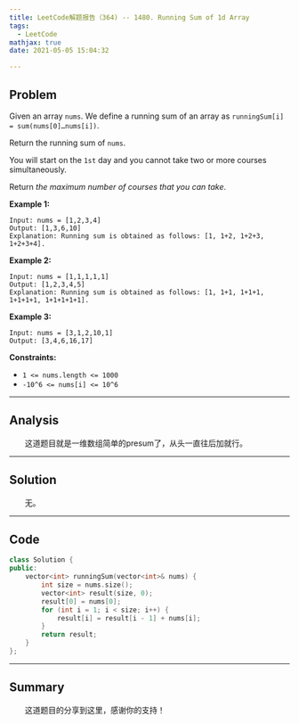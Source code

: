 ```yaml
---
title: LeetCode解题报告（364) -- 1480. Running Sum of 1d Array
tags:
  - LeetCode
mathjax: true
date: 2021-05-05 15:04:32

---
```


## Problem

Given an array `nums`. We define a running sum of an array as `runningSum[i] = sum(nums[0]…nums[i])`.

Return the running sum of `nums`.

You will start on the `1st` day and you cannot take two or more courses simultaneously.

Return *the maximum number of courses that you can take*.

<!-- more -->

**Example 1:**

```
Input: nums = [1,2,3,4]
Output: [1,3,6,10]
Explanation: Running sum is obtained as follows: [1, 1+2, 1+2+3, 1+2+3+4].
```

**Example 2:**

```
Input: nums = [1,1,1,1,1]
Output: [1,2,3,4,5]
Explanation: Running sum is obtained as follows: [1, 1+1, 1+1+1, 1+1+1+1, 1+1+1+1+1].
```

**Example 3:**

```
Input: nums = [3,1,2,10,1]
Output: [3,4,6,16,17]
```

**Constraints:**

- `1 <= nums.length <= 1000`
- `-10^6 <= nums[i] <= 10^6`

------

## Analysis

&emsp;&emsp;这道题目就是一维数组简单的presum了，从头一直往后加就行。

------

## Solution

&emsp;&emsp;无。

------

## Code

```c++
class Solution {
public:
    vector<int> runningSum(vector<int>& nums) {
        int size = nums.size();
        vector<int> result(size, 0);
        result[0] = nums[0];
        for (int i = 1; i < size; i++) {
            result[i] = result[i - 1] + nums[i];
        }
        return result;
    }
};
```

------

## Summary

&emsp;&emsp;这道题目的分享到这里，感谢你的支持！
